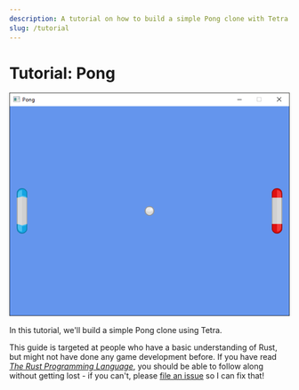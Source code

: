 ```yaml
---
description: A tutorial on how to build a simple Pong clone with Tetra.
slug: /tutorial
---
```


# Tutorial: Pong

![Screenshot of Pong](./images/screenshot.png)

In this tutorial, we'll build a simple Pong clone using Tetra.

This guide is targeted at people who have a basic understanding of Rust, but might not have done any game development before. If you have read [_The Rust Programming Language_](https://doc.rust-lang.org/book/), you should be able to follow along without getting lost - if you can't, please [file an issue](https://github.com/17cupsofcoffee/tetra/issues) so I can fix that!
